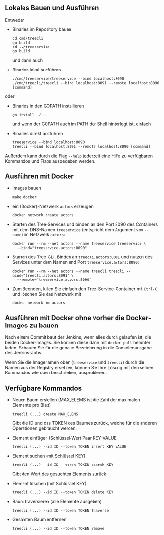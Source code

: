 ## Lokales Bauen und Ausführen

Entweder

-   Binaries im Repository bauen

    ```
    cd cmd/treecli
    go build
    cd ../treeservice
    go build    
    ```
    
    und dann auch
    
-   Binaries lokal ausführen

    ```
    ./cmd/treeservice/treeservice --bind localhost:8090
    ./cmd/treecli/treecli --bind localhost:8091 --remote localhost:8090 [command]  
    ```
    
oder

-   Binaries in den GOPATH installieren

    ```
    go install ./...
    ```
    
    und wenn der GOPATH auch im PATH der Shell hinterlegt ist, einfach
    
-   Binaries direkt ausführen

    ```
    treeservice --bind localhost:8090
    treecli --bind localhost:8091 --remote localhost:8090 [command]  
    ```
        
Außerdem kann durch die Flag `--help` jederzeit eine Hilfe zu verfügbaren Kommandos und Flags ausgegeben werden.    

## Ausführen mit Docker

-   Images bauen

    ```
    make docker
    ```

-   ein (Docker)-Netzwerk `actors` erzeugen

    ```
    docker network create actors
    ```

-   Starten des Tree-Services und binden an den Port 8090 des Containers mit dem DNS-Namen
    `treeservice` (entspricht dem Argument von `--name`) im Netzwerk `actors`:

    ```
    docker run --rm --net actors --name treeservice treeservice \
      --bind="treeservice.actors:8090"
    ```

-   Starten des Tree-CLI, Binden an `treecli.actors:8091` und nutzen des Services unter
    dem Namen und Port `treeservice.actors:8090`:

    ```
    docker run --rm --net actors --name treecli treecli --bind="treecli.actors:8091" \
      --remote="treeservice.actors:8090"
    ```

-   Zum Beenden, killen Sie einfach den Tree-Service-Container mit `Ctrl-C` und löschen
    Sie das Netzwerk mit

    ```
    docker network rm actors
    ```

## Ausführen mit Docker ohne vorher die Docker-Images zu bauen

Nach einem Commit baut der Jenkins, wenn alles durch gelaufen ist, die beiden
Docker-Images. Sie können diese dann mit `docker pull` herunter laden. Schauen Sie für die
genaue Bezeichnung in die Consolenausgabe des Jenkins-Jobs.

Wenn Sie die Imagenamen oben (`treeservice` und `treecli`) durch die Namen aus der
Registry ersetzen, können Sie Ihre Lösung mit den selben Kommandos wie oben beschrieben,
ausprobieren.

## Verfügbare Kommandos

-   Neuen Baum erstellen (MAX_ELEMS ist die Zahl der maximalen Elemente pro Blatt)
    
    ```
    treecli (...) create MAX_ELEMS  
    ```
    
    Gibt die ID und das TOKEN des Baumes zurück, welche für die anderen Operationen gebraucht werden.
    
-   Element einfügen (Schlüssel-Wert Paar KEY-VALUE)

    ```
    treecli (...) --id ID --token TOKEN insert KEY VALUE
    ```
    
-   Element suchen (mit Schlüssel KEY)

    ```
    treecli (...) --id ID --token TOKEN search KEY
    ```
    
    Gibt den Wert des gesuchten Elements zurück
    
-   Element löschen (mit Schlüssel KEY)

    ```
    treecli (...) --id ID --token TOKEN delete KEY
    ```
    
-   Baum traversieren (alle Elemente ausgeben)

    ```
    treecli (...) --id ID --token TOKEN traverse
    ```
    
-   Gesamten Baum entfernen

    ```
    treecli (...) --id ID --token TOKEN remove
    ```
